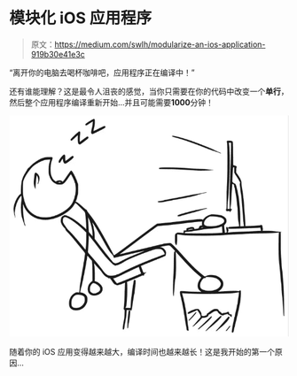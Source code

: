# 模块化 iOS 应用程序

> 原文：<https://medium.com/swlh/modularize-an-ios-application-919b30e41e3c>

“离开你的电脑去喝杯咖啡吧，应用程序正在编译中！”

还有谁能理解？这是最令人沮丧的感觉，当你只需要在你的代码中改变一个**单行**，然后整个应用程序编译重新开始…并且可能需要**1000**分钟！

![](img/46b352daa23cb9529049e2b6b03cdb66.png)

随着你的 iOS 应用变得越来越大，编译时间也越来越长！这是我开始的第一个原因…